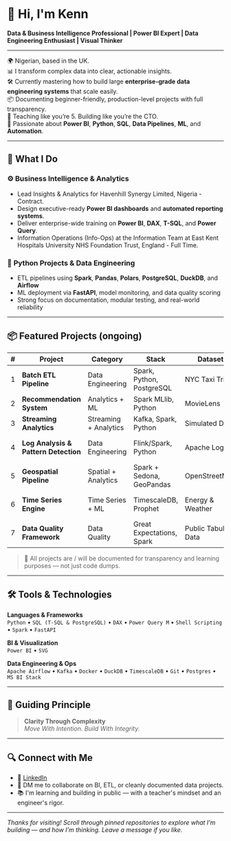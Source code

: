 # 👋 Hi, I'm Kenn

**Data & Business Intelligence Professional | Power BI Expert | Data Engineering Enthusiast | Visual Thinker**

---

🌍 Nigerian, based in the UK.  
📊 I transform complex data into clear, actionable insights.  
🛠 Currently mastering how to build large **enterprise-grade data engineering systems** that scale easily.  
📦 Documenting beginner-friendly, production-level projects with full transparency.  
👶 Teaching like you’re 5. Building like you’re the CTO.  
🚀 Passionate about **Power BI**, **Python**, **SQL**, **Data Pipelines**, **ML**, and **Automation**.

---

## 🧠 What I Do

### ⚙️ **Business Intelligence & Analytics**
- Lead Insights & Analytics for Havenhill Synergy Limited, Nigeria - Contract.
- Design executive-ready **Power BI dashboards** and **automated reporting systems**.
- Deliver enterprise-wide training on **Power BI**, **DAX**, **T-SQL**, and **Power Query**.
- Information Operations (Info-Ops) at the Information Team at East Kent Hospitals University NHS Foundation Trust, England - Full Time.


### 🔧 **Python Projects & Data Engineering**
- ETL pipelines using **Spark**, **Pandas**, **Polars**, **PostgreSQL**, **DuckDB**, and **Airflow**
- ML deployment via **FastAPI**, model monitoring, and data quality scoring
- Strong focus on documentation, modular testing, and real-world reliability

---

## 📦 Featured Projects (ongoing)

| # | Project | Category | Stack | Dataset | Pipeline Output | Outcome |
|---|---------|----------|-------|---------|-----------------|---------|
| 1 | **Batch ETL Pipeline** | Data Engineering | Spark, Python, PostgreSQL | NYC Taxi Trips | ETL pipeline with DB load | Dashboard in Power BI |
| 2 | **Recommendation System** | Analytics + ML | Spark MLlib, Python | MovieLens | User-item recommendations | Served via FastAPI |
| 3 | **Streaming Analytics** | Streaming + Analytics | Kafka, Spark, Python | Simulated Data | Windowed real-time stats | Alerts & dashboards |
| 4 | **Log Analysis & Pattern Detection** | Data Engineering | Flink/Spark, Python | Apache Logs | Error trend analysis | Anomaly detection model |
| 5 | **Geospatial Pipeline** | Spatial + Analytics | Spark + Sedona, GeoPandas | OpenStreetMap | Spatial joins & heatmaps | Animated spatial views |
| 6 | **Time Series Engine** | Time Series + ML | TimescaleDB, Prophet | Energy & Weather | Forecasting & resampling | Threshold-based alerts |
| 7 | **Data Quality Framework** | Data Quality | Great Expectations, Spark | Public Tabular Data | Validation reports | Data quality scorecards |

> 🧪 All projects are / will be documented for transparency and learning purposes — not just code dumps.

---

## 🛠️ Tools & Technologies

**Languages & Frameworks**  
`Python` • `SQL (T-SQL & PostgreSQL)` • `DAX` • `Power Query M` • `Shell Scripting` • `Spark` • `FastAPI` 

**BI & Visualization**  
`Power BI` • `SVG`

**Data Engineering & Ops**  
`Apache Airflow` • `Kafka` • `Docker` • `DuckDB` • `TimescaleDB` • `Git` • `Postgres` • `MS BI Stack`

---

## 🧭 Guiding Principle

> **Clarity Through Complexity**  
> _Move With Intention. Build With Integrity._

---

## 🔍 Connect with Me

- 💼 [LinkedIn](https://www.linkedin.com/in/kenneth-dagogo/)  
- 💬 DM me to collaborate on BI, ETL, or cleanly documented data projects.  
- 📚 I'm learning and building in public — with a teacher's mindset and an engineer's rigor.

---

_Thanks for visiting! Scroll through pinned repositories to explore what I’m building — and how I’m thinking. Leave a message if you like._  
